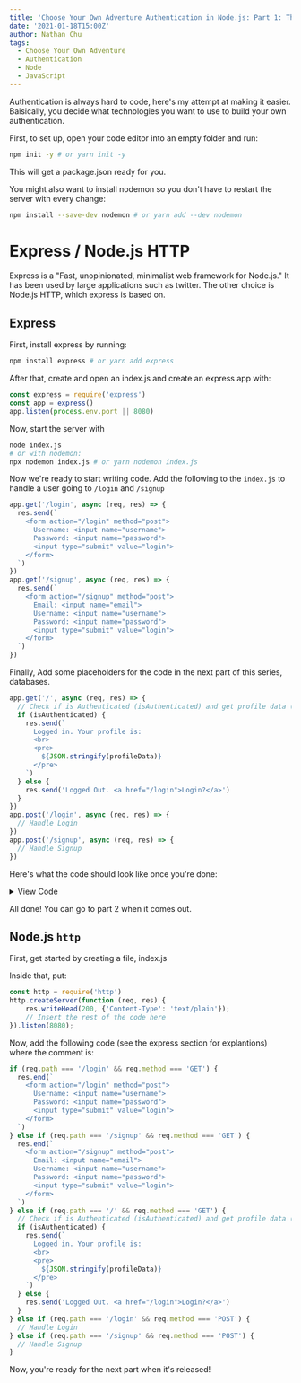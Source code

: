 ```yaml
---
title: 'Choose Your Own Adventure Authentication in Node.js: Part 1: The Backend'
date: '2021-01-18T15:00Z'
author: Nathan Chu
tags:
  - Choose Your Own Adventure
  - Authentication
  - Node
  - JavaScript
---
```


Authentication is always hard to code, here's my attempt at making it easier. Baisically, you decide what technologies you want to use to build your own authentication.

First, to set up, open your code editor into an empty folder and run:
```bash
npm init -y # or yarn init -y
```
This will get a package.json ready for you.

You might also want to install nodemon so you don't have to restart the server with every change:
```bash
npm install --save-dev nodemon # or yarn add --dev nodemon
```

# Express / Node.js HTTP
Express is a "Fast, unopinionated, minimalist web framework for Node.js." It has been used by large applications such as twitter. The other choice is Node.js HTTP, which express is based on.

## Express
First, install express by running:
```bash
npm install express # or yarn add express
```
After that, create and open an index.js and create an express app with:
```javascript
const express = require('express')
const app = express()
app.listen(process.env.port || 8080)
```
Now, start the server with
```bash
node index.js
# or with nodemon:
npx nodemon index.js # or yarn nodemon index.js
```

Now we're ready to start writing code. Add the following to the `index.js` to handle a user going to `/login` and `/signup`

```javascript
app.get('/login', async (req, res) => {
  res.send(`
    <form action="/login" method="post">
      Username: <input name="username">
      Password: <input name="password">
      <input type="submit" value="login">
    </form>
  `)
})
app.get('/signup', async (req, res) => {
  res.send(`
    <form action="/signup" method="post">
      Email: <input name="email">
      Username: <input name="username">
      Password: <input name="password">
      <input type="submit" value="login">
    </form>
  `)
})
```

Finally, Add some placeholders for the code in the next part of this series, databases.

```javascript
app.get('/', async (req, res) => {
  // Check if is Authenticated (isAuthenticated) and get profile data (profileData)
  if (isAuthenticated) {
    res.send(`
      Logged in. Your profile is:
      <br>
      <pre>
        ${JSON.stringify(profileData)}
      </pre>
    `)
  } else {
    res.send('Logged Out. <a href="/login">Login?</a>')
  }
})
app.post('/login', async (req, res) => {
  // Handle Login
})
app.post('/signup', async (req, res) => {
  // Handle Signup
})
```

Here's what the code should look like once you're done:

<details>
<summary>View Code</summary>

```javascript
const express = require("express");
const app = express();
app.listen(process.env.port || 8080);

app.get("/login", async (req, res) => {
  res.send(`
    <form action="/login" method="post">
      Username: <input name="username">
      Password: <input name="password">
      <input type="submit" value="login">
    </form>
  `);
});
app.get("/signup", async (req, res) => {
  res.send(`
    <form action="/signup" method="post">
      Email: <input name="email">
      Username: <input name="username">
      Password: <input name="password">
      <input type="submit" value="login">
    </form>
  `);
});

app.get("/", async (req, res) => {
  // Check if is Authenticated (isAuthenticated) and get profile data (profileData)
  if (isAuthenticated) {
    res.send(`
      Logged in. Your profile is:
      <br>
      <pre>
        ${JSON.stringify(profileData)}
      </pre>
    `);
  } else {
    res.send('Logged Out. <a href="/login">Login?</a>');
  }
});
app.post("/login", async (req, res) => {
  // Handle Login
});
app.post("/signup", async (req, res) => {
  // Handle Signup
});
```

</details>

All done! You can go to part 2 when it comes out.

## Node.js `http`

First, get started by creating a file, index.js

Inside that, put:
```javascript
const http = require('http')
http.createServer(function (req, res) {
    res.writeHead(200, {'Content-Type': 'text/plain'});
    // Insert the rest of the code here
}).listen(8080);
```

Now, add the following code (see the express section for explantions) where the comment is:

```javascript
if (req.path === '/login' && req.method === 'GET') {
  res.end(`
    <form action="/login" method="post">
      Username: <input name="username">
      Password: <input name="password">
      <input type="submit" value="login">
    </form>
  `)
} else if (req.path === '/signup' && req.method === 'GET') {
  res.end(`
    <form action="/signup" method="post">
      Email: <input name="email">
      Username: <input name="username">
      Password: <input name="password">
      <input type="submit" value="login">
    </form>
  `)
} else if (req.path === '/' && req.method === 'GET') {
  // Check if is Authenticated (isAuthenticated) and get profile data (profileData)
  if (isAuthenticated) {
    res.send(`
      Logged in. Your profile is:
      <br>
      <pre>
        ${JSON.stringify(profileData)}
      </pre>
    `)
  } else {
    res.send('Logged Out. <a href="/login">Login?</a>')
  }
} else if (req.path === '/login' && req.method === 'POST') {
  // Handle Login
} else if (req.path === '/signup' && req.method === 'POST') {
  // Handle Signup
}
```

Now, you're ready for the next part when it's released!